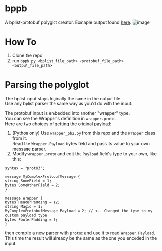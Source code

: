 # bppb
A bplist-protobuf polyglot creator.
Exmaple output found [here](https://github.com/theXappy/bppb/raw/main/src/test/output.bppb).
![image](https://github.com/theXappy/bppb/assets/10898152/a61ff93a-46f2-4285-ab92-4f8752ec45af)


# How To
1. Clone the repo
2. run `bppb.py <bplist_file_path> <protobuf_file_path> <output_file_path>`

# Parsing the polyglot
The bplist input stays logically the same in the output file.  
Use any bplist parser the same way as you'd do with the input.

The protobuf input is embedded into another "wrapper" type.  
You can see the Wrapper's definition in `wrapper.proto`.  
Here are two choices of getting the original payload:
1. (Python only) Use `wrapper_pb2.py` from this repo and the `Wrapper` class from it.  
  Read the `Wrapper.Payload` bytes field and pass its value to your own message parser.
2. Modify `wrapper.proto` and edit the `Payload` field's type to your own, like this:  
  ```
syntax = "proto3";

message MyComplexProtobufMessage {
  string SomeField = 1;
  bytes SomeOtherField = 2;
}

message Wrapper {
  bytes HeaderPadding = 12;
  string Magic = 1;
  MyComplexProtobufMessage Payload = 2; // <-- Changed the type to my custom payload type
  bytes FooterPadding = 3;
}
```
then compile a new parser with `protoc` and use it to read `Wrapper.Payload`.  
This time the result will already be the same as the one you encoded in the input.
